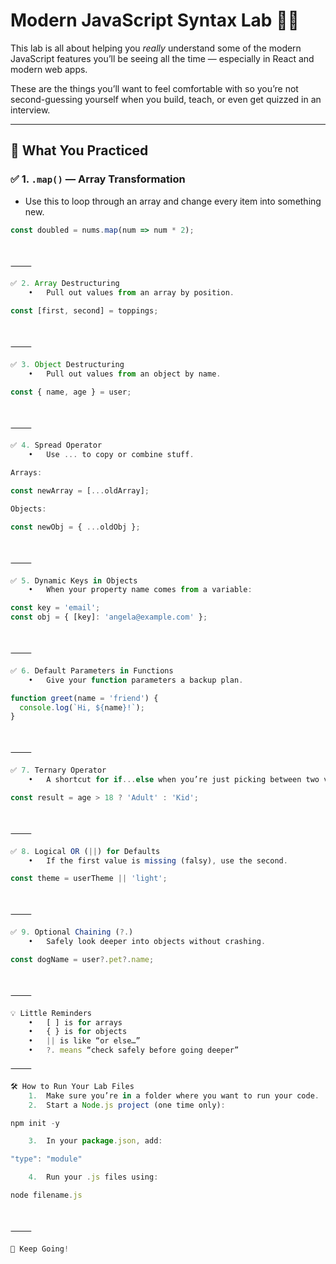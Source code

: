 # Modern JavaScript Syntax Lab 🧠✨

This lab is all about helping you *really* understand some of the modern JavaScript features you’ll be seeing all the time — especially in React and modern web apps.

These are the things you’ll want to feel comfortable with so you’re not second-guessing yourself when you build, teach, or even get quizzed in an interview.

---

## 🚀 What You Practiced

### ✅ 1. `.map()` — Array Transformation
- Use this to loop through an array and change every item into something new.
```js
const doubled = nums.map(num => num * 2);



⸻

✅ 2. Array Destructuring
	•	Pull out values from an array by position.

const [first, second] = toppings;



⸻

✅ 3. Object Destructuring
	•	Pull out values from an object by name.

const { name, age } = user;



⸻

✅ 4. Spread Operator
	•	Use ... to copy or combine stuff.

Arrays:

const newArray = [...oldArray];

Objects:

const newObj = { ...oldObj };



⸻

✅ 5. Dynamic Keys in Objects
	•	When your property name comes from a variable:

const key = 'email';
const obj = { [key]: 'angela@example.com' };



⸻

✅ 6. Default Parameters in Functions
	•	Give your function parameters a backup plan.

function greet(name = 'friend') {
  console.log(`Hi, ${name}!`);
}



⸻

✅ 7. Ternary Operator
	•	A shortcut for if...else when you’re just picking between two values.

const result = age > 18 ? 'Adult' : 'Kid';



⸻

✅ 8. Logical OR (||) for Defaults
	•	If the first value is missing (falsy), use the second.

const theme = userTheme || 'light';



⸻

✅ 9. Optional Chaining (?.)
	•	Safely look deeper into objects without crashing.

const dogName = user?.pet?.name;



⸻

💡 Little Reminders
	•	[ ] is for arrays
	•	{ } is for objects
	•	|| is like “or else…”
	•	?. means “check safely before going deeper”

⸻

🛠 How to Run Your Lab Files
	1.	Make sure you’re in a folder where you want to run your code.
	2.	Start a Node.js project (one time only):

npm init -y

	3.	In your package.json, add:

"type": "module"

	4.	Run your .js files using:

node filename.js



⸻

🌱 Keep Going!
